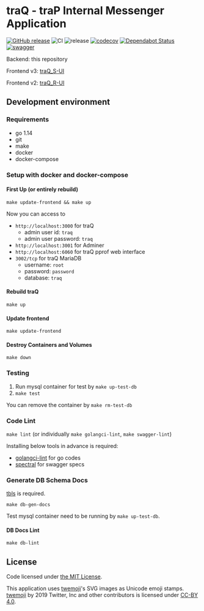 # traQ - traP Internal Messenger Application

[![GitHub release](https://img.shields.io/github/release/traPtitech/traQ.svg)](https://GitHub.com/traPtitech/traQ/releases/)
![CI](https://github.com/traPtitech/traQ/workflows/CI/badge.svg)
![release](https://github.com/traPtitech/traQ/workflows/release/badge.svg)
[![codecov](https://codecov.io/gh/traPtitech/traQ/branch/master/graph/badge.svg)](https://codecov.io/gh/traPtitech/traQ)
[![Dependabot Status](https://api.dependabot.com/badges/status?host=github&repo=traPtitech/traQ)](https://dependabot.com)
[![swagger](https://img.shields.io/badge/swagger-docs-brightgreen)](https://traptitech.github.io/traQ/)

Backend: this repository

Frontend v3:  [traQ_S-UI](https://github.com/traPtitech/traQ_S-UI)

Frontend v2:  [traQ_R-UI](https://github.com/traPtitech/traQ_R-UI)


## Development environment

### Requirements

- go 1.14
- git
- make
- docker
- docker-compose

### Setup with docker and docker-compose

#### First Up (or entirely rebuild)
`make update-frontend && make up`

Now you can access to
+ `http://localhost:3000` for traQ
    + admin user id: `traq`
    + admin user password: `traq`
+ `http://localhost:3001` for Adminer
+ `http://localhost:6060` for traQ pprof web interface
+ `3002/tcp` for traQ MariaDB
    + username: `root`
    + password: `password`
    + database: `traq`

#### Rebuild traQ
`make up`

#### Update frontend
`make update-frontend`

#### Destroy Containers and Volumes
`make down`

### Testing
1. Run mysql container for test by `make up-test-db`
2. `make test`

You can remove the container by `make rm-test-db`

### Code Lint
`make lint` (or individually `make golangci-lint`, `make swagger-lint`)

Installing below tools in advance is required:
+ [golangci-lint](https://github.com/golangci/golangci-lint) for go codes
+ [spectral](https://github.com/stoplightio/spectral) for swagger specs

### Generate DB Schema Docs
[tbls](https://github.com/k1LoW/tbls) is required.

`make db-gen-docs`

Test mysql container need to be running by `make up-test-db`.

#### DB Docs Lint
`make db-lint`

## License
Code licensed under [the MIT License](https://github.com/traPtitech/traQ/blob/master/LICENSE).

This application uses [twemoji](https://twemoji.twitter.com)'s SVG images as Unicode emoji stamps.
[twemoji](https://twemoji.twitter.com) by 2019 Twitter, Inc and other contributors is licensed under [CC-BY 4.0](https://creativecommons.org/licenses/by/4.0/). 
